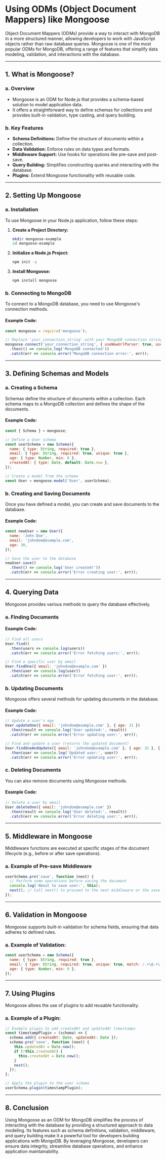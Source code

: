 # **Using ODMs (Object Document Mappers) like Mongoose**

Object Document Mappers (ODMs) provide a way to interact with MongoDB in a more structured manner, allowing developers to work with JavaScript objects rather than raw database queries. Mongoose is one of the most popular ODMs for MongoDB, offering a range of features that simplify data modeling, validation, and interactions with the database.

---

## **1. What is Mongoose?**

### **a. Overview**

- Mongoose is an ODM for Node.js that provides a schema-based solution to model application data.
- It offers a straightforward way to define schemas for collections and provides built-in validation, type casting, and query building.

### **b. Key Features**

- **Schema Definitions:** Define the structure of documents within a collection.
- **Data Validation:** Enforce rules on data types and formats.
- **Middleware Support:** Use hooks for operations like pre-save and post-save.
- **Query Building:** Simplifies constructing queries and interacting with the database.
- **Plugins:** Extend Mongoose functionality with reusable code.

---

## **2. Setting Up Mongoose**

### **a. Installation**

To use Mongoose in your Node.js application, follow these steps:

1. **Create a Project Directory:**

   ```bash
   mkdir mongoose-example
   cd mongoose-example
   ```

2. **Initialize a Node.js Project:**

   ```bash
   npm init -y
   ```

3. **Install Mongoose:**

   ```bash
   npm install mongoose
   ```

### **b. Connecting to MongoDB**

To connect to a MongoDB database, you need to use Mongoose's connection methods.

#### **Example Code:**

```javascript
const mongoose = require('mongoose');

// Replace 'your_connection_string' with your MongoDB connection string
mongoose.connect('your_connection_string', { useNewUrlParser: true, useUnifiedTopology: true })
  .then(() => console.log('MongoDB connected'))
  .catch(err => console.error('MongoDB connection error:', err));
```

---

## **3. Defining Schemas and Models**

### **a. Creating a Schema**

Schemas define the structure of documents within a collection. Each schema maps to a MongoDB collection and defines the shape of the documents.

#### **Example Code:**

```javascript
const { Schema } = mongoose;

// Define a User schema
const userSchema = new Schema({
  name: { type: String, required: true },
  email: { type: String, required: true, unique: true },
  age: { type: Number, min: 0 },
  createdAt: { type: Date, default: Date.now },
});

// Create a model from the schema
const User = mongoose.model('User', userSchema);
```

### **b. Creating and Saving Documents**

Once you have defined a model, you can create and save documents to the database.

#### **Example Code:**

```javascript
const newUser = new User({
  name: 'John Doe',
  email: 'johndoe@example.com',
  age: 30,
});

// Save the user to the database
newUser.save()
  .then(() => console.log('User created!'))
  .catch(err => console.error('Error creating user:', err));
```

---

## **4. Querying Data**

Mongoose provides various methods to query the database effectively.

### **a. Finding Documents**

#### **Example Code:**

```javascript
// Find all users
User.find()
  .then(users => console.log(users))
  .catch(err => console.error('Error fetching users:', err));

// Find a specific user by email
User.findOne({ email: 'johndoe@example.com' })
  .then(user => console.log(user))
  .catch(err => console.error('Error fetching user:', err));
```

### **b. Updating Documents**

Mongoose offers several methods for updating documents in the database.

#### **Example Code:**

```javascript
// Update a user's age
User.updateOne({ email: 'johndoe@example.com' }, { age: 31 })
  .then(result => console.log('User updated:', result))
  .catch(err => console.error('Error updating user:', err));

// Find and update a user (returns the updated document)
User.findOneAndUpdate({ email: 'johndoe@example.com' }, { age: 32 }, { new: true })
  .then(user => console.log('Updated user:', user))
  .catch(err => console.error('Error updating user:', err));
```

### **c. Deleting Documents**

You can also remove documents using Mongoose methods.

#### **Example Code:**

```javascript
// Delete a user by email
User.deleteOne({ email: 'johndoe@example.com' })
  .then(result => console.log('User deleted:', result))
  .catch(err => console.error('Error deleting user:', err));
```

---

## **5. Middleware in Mongoose**

Middleware functions are executed at specific stages of the document lifecycle (e.g., before or after save operations).

### **a. Example of Pre-save Middleware**

```javascript
userSchema.pre('save', function (next) {
  // Perform some operations before saving the document
  console.log('About to save user:', this);
  next(); // Call next() to proceed to the next middleware or the save operation
});
```

---

## **6. Validation in Mongoose**

Mongoose supports built-in validation for schema fields, ensuring that data adheres to defined rules.

### **a. Example of Validation:**

```javascript
const userSchema = new Schema({
  name: { type: String, required: true },
  email: { type: String, required: true, unique: true, match: /.+\@.+\..+/ }, // Regex for email validation
  age: { type: Number, min: 0 },
});
```

---

## **7. Using Plugins**

Mongoose allows the use of plugins to add reusable functionality.

### **a. Example of a Plugin:**

```javascript
// Example plugin to add createdAt and updatedAt timestamps
const timestampPlugin = (schema) => {
  schema.add({ createdAt: Date, updatedAt: Date });
  schema.pre('save', function (next) {
    this.updatedAt = Date.now();
    if (!this.createdAt) {
      this.createdAt = Date.now();
    }
    next();
  });
};

// Apply the plugin to the user schema
userSchema.plugin(timestampPlugin);
```

---

## **8. Conclusion**

Using Mongoose as an ODM for MongoDB simplifies the process of interacting with the database by providing a structured approach to data modeling. Its features such as schema definitions, validation, middleware, and query building make it a powerful tool for developers building applications with MongoDB. By leveraging Mongoose, developers can ensure data integrity, streamline database operations, and enhance application maintainability.
